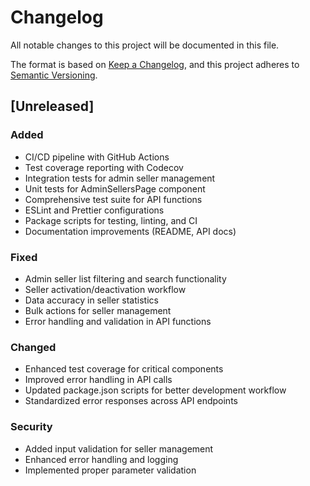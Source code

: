 # Changelog

All notable changes to this project will be documented in this file.

The format is based on [Keep a Changelog](https://keepachangelog.com/en/1.0.0/),
and this project adheres to [Semantic Versioning](https://semver.org/spec/v2.0.0.html).

## [Unreleased]

### Added

- CI/CD pipeline with GitHub Actions
- Test coverage reporting with Codecov
- Integration tests for admin seller management
- Unit tests for AdminSellersPage component
- Comprehensive test suite for API functions
- ESLint and Prettier configurations
- Package scripts for testing, linting, and CI
- Documentation improvements (README, API docs)

### Fixed

- Admin seller list filtering and search functionality
- Seller activation/deactivation workflow
- Data accuracy in seller statistics
- Bulk actions for seller management
- Error handling and validation in API functions

### Changed

- Enhanced test coverage for critical components
- Improved error handling in API calls
- Updated package.json scripts for better development workflow
- Standardized error responses across API endpoints

### Security

- Added input validation for seller management
- Enhanced error handling and logging
- Implemented proper parameter validation
